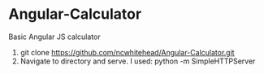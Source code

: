 # Angular-Calculator
Basic Angular JS calculator

1. git clone https://github.com/ncwhitehead/Angular-Calculator.git
2. Navigate to directory and serve. I used:
python -m SimpleHTTPServer
